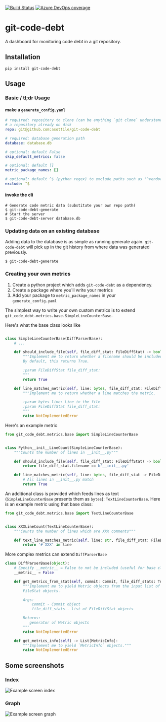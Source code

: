 [![Build Status](https://asottile.visualstudio.com/asottile/_apis/build/status/asottile.git-code-debt?branchName=master)](https://asottile.visualstudio.com/asottile/_build/latest?definitionId=16&branchName=master)
[![Azure DevOps coverage](https://img.shields.io/azure-devops/coverage/asottile/asottile/16/master.svg)](https://dev.azure.com/asottile/asottile/_build/latest?definitionId=16&branchName=master)

git-code-debt
=============

A dashboard for monitoring code debt in a git repository.


## Installation

`pip install git-code-debt`


## Usage


### Basic / tl;dr Usage

#### make a `generate_config.yaml`

```yaml
# required: repository to clone (can be anything `git clone` understands) even
# a repository already on disk
repo: git@github.com:asottile/git-code-debt

# required: database generation path
database: database.db

# optional: default False
skip_default_metrics: false

# optional: default []
metric_package_names: []

# optional: default ^$ (python regex) to exclude paths such as '^vendor/'
exclude: ^$
```

#### invoke the cli

```
# Generate code metric data (substitute your own repo path)
$ git-code-debt-generate
# Start the server
$ git-code-debt-server database.db
```

### Updating data on an existing database

Adding data to the database is as simple as running generate again.
`git-code-debt` will pick up in the git history from where data was generated
previously.

```
$ git-code-debt-generate
```

### Creating your own metrics

1. Create a python project which adds `git-code-debt` as a dependency.
2. Create a package where you'll write your metrics
3. Add your package to `metric_package_names` in your `generate_config.yaml`


The simplest way to write your own custom metrics is to extend
`git_code_debt.metrics.base.SimpleLineCounterBase`.


Here's what the base class looks like

```python

class SimpleLineCounterBase(DiffParserBase):
    # ...

    def should_include_file(self, file_diff_stat: FileDiffStat) -> bool:
        """Implement me to return whether a filename should be included.
        By default, this returns True.

        :param FileDiffStat file_diff_stat:
        """
        return True

    def line_matches_metric(self, line: bytes, file_diff_stat: FileDiffStat) -> bool:
        """Implement me to return whether a line matches the metric.

        :param bytes line: Line in the file
        :param FileDiffStat file_diff_stat:
        """
        raise NotImplementedError
```

Here's an example metric

```python
from git_code_debt.metrics.base import SimpleLineCounterBase


class Python__init__LineCount(SimpleLineCounterBase):
    """Counts the number of lines in __init__.py"""

    def should_include_file(self, file_diff_stat: FileDiffStat) -> bool:
        return file_diff_stat.filename == b'__init__.py'

    def line_matches_metric(self, line: bytes, file_diff_stat -> FileDiffStat) -> bool:
        # All lines in __init__.py match
        return True
```

An additional class is provided which feeds lines as text
(`SimpleLineCounterBase` presents them as `bytes`): `TextLineCounterBase`.
Here is an example metric using that base class:

```python
from git_code_debt.metrics.base import TextLineCounterBase


class XXXLineCount(TextLineCounterBase):
    """Counts the number of lines which are XXX comments"""

    def text_line_matches_metric(self, line: str, file_diff_stat: FileDiffStat) -> bool:
        return '# XXX' in line
```

More complex metrics can extend `DiffParserBase`

```python
class DiffParserBase(object):
    # Specify __metric__ = False to not be included (useful for base classes)
    __metric__ = False

    def get_metrics_from_stat(self, commit: Commit, file_diff_stats: Tuple[FileDiffStat, ...]) -> bool:
        """Implement me to yield Metric objects from the input list of
        FileStat objects.

        Args:
            commit - Commit object
            file_diff_stats - list of FileDiffStat objects

        Returns:
           generator of Metric objects
        """
        raise NotImplementedError

    def get_metrics_info(self) -> List[MetricInfo]:
        """Implement me to yield `MetricInfo` objects."""
        raise NotImplementedError
```


## Some screenshots

### Index
![Example screen index](https://raw.githubusercontent.com/asottile/git-code-debt/master/img/debt_screen_1.png)

### Graph
![Example screen graph](https://raw.githubusercontent.com/asottile/git-code-debt/master/img/debt_screen_2.png)

